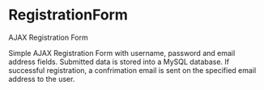 RegistrationForm
================

AJAX Registration Form

Simple AJAX Registration Form with username, password and email address fields.
Submitted data is stored into a MySQL database. If successful registration, a confrimation email is sent on the specified email address to the user.

